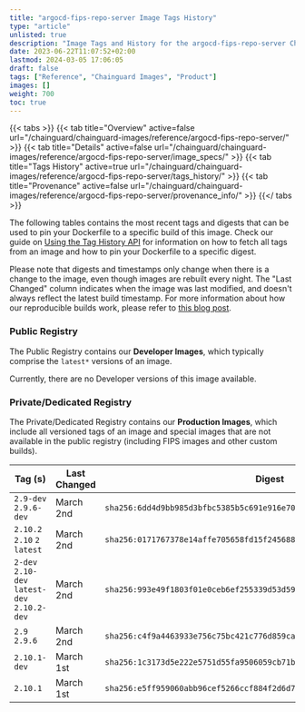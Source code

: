 ```yaml
---
title: "argocd-fips-repo-server Image Tags History"
type: "article"
unlisted: true
description: "Image Tags and History for the argocd-fips-repo-server Chainguard Image"
date: 2023-06-22T11:07:52+02:00
lastmod: 2024-03-05 17:06:05
draft: false
tags: ["Reference", "Chainguard Images", "Product"]
images: []
weight: 700
toc: true
---
```


{{< tabs >}}
{{< tab title="Overview" active=false url="/chainguard/chainguard-images/reference/argocd-fips-repo-server/" >}}
{{< tab title="Details" active=false url="/chainguard/chainguard-images/reference/argocd-fips-repo-server/image_specs/" >}}
{{< tab title="Tags History" active=true url="/chainguard/chainguard-images/reference/argocd-fips-repo-server/tags_history/" >}}
{{< tab title="Provenance" active=false url="/chainguard/chainguard-images/reference/argocd-fips-repo-server/provenance_info/" >}}
{{</ tabs >}}

The following tables contains the most recent tags and digests that can be used to pin your Dockerfile to a specific build of this image. Check our guide on [Using the Tag History API](/chainguard/chainguard-images/using-the-tag-history-api/) for information on how to fetch all tags from an image and how to pin your Dockerfile to a specific digest.

Please note that digests and timestamps only change when there is a change to the image, even though images are rebuilt every night. The "Last Changed" column indicates when the image was last modified, and doesn't always reflect the latest build timestamp. For more information about how our reproducible builds work, please refer to [this blog post](https://www.chainguard.dev/unchained/reproducing-chainguards-reproducible-image-builds).

### Public Registry
The Public Registry contains our **Developer Images**, which typically comprise the `latest*` versions of an image.

Currently, there are no Developer versions of this image available.

### Private/Dedicated Registry
The Private/Dedicated Registry contains our **Production Images**, which include all versioned tags of an image and special images that are not available in the public registry (including FIPS images and other custom builds).

| Tag (s)                                       | Last Changed | Digest                                                                    |
|-----------------------------------------------|--------------|---------------------------------------------------------------------------|
|  `2.9-dev` `2.9.6-dev`                        | March 2nd    | `sha256:6dd4d9bb985d3bfbc5385b5c691e916e70a72e2aeddff73c888db718b98782af` |
|  `2.10.2` `2.10` `2` `latest`                 | March 2nd    | `sha256:0171767378e14affe705658fd15f245688b59071053b3334edb0d6526a477ee7` |
|  `2-dev` `2.10-dev` `latest-dev` `2.10.2-dev` | March 2nd    | `sha256:993e49f1803f01e0ceb6ef255339d53d59a7a1a8f04dda7f907a6173c2f27281` |
|  `2.9` `2.9.6`                                | March 2nd    | `sha256:c4f9a4463933e756c75bc421c776d859ca451e6b3c23485dfb7253141cc530e1` |
|  `2.10.1-dev`                                 | March 1st    | `sha256:1c3173d5e222e5751d55fa9506059cb71b7f7bea785e12d4d92a3df01b5e2813` |
|  `2.10.1`                                     | March 1st    | `sha256:e5ff959060abb96cef5266ccf884f2d6d7db30ac6f776c2d2abb66e9992db312` |

